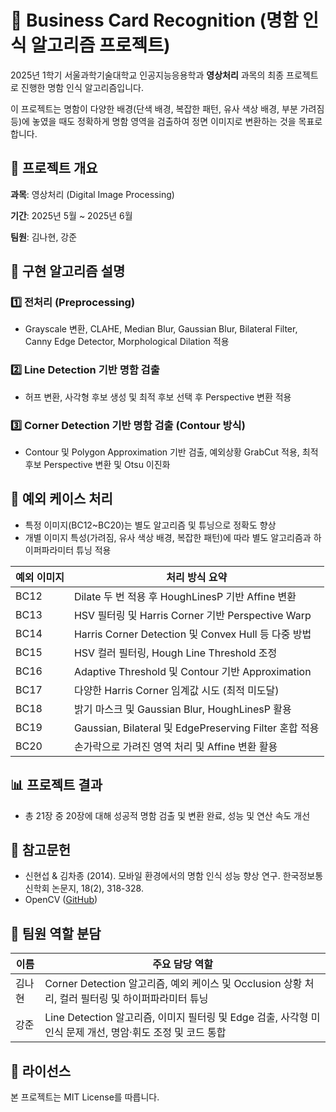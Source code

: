 # 📇 Business Card Recognition (명함 인식 알고리즘 프로젝트)

2025년 1학기 서울과학기술대학교 인공지능응용학과 **영상처리** 과목의 최종 프로젝트로 진행한 명함 인식 알고리즘입니다.

이 프로젝트는 명함이 다양한 배경(단색 배경, 복잡한 패턴, 유사 색상 배경, 부분 가려짐 등)에 놓였을 때도 정확하게 명함 영역을 검출하여 정면 이미지로 변환하는 것을 목표로 합니다.


## 🔖 프로젝트 개요
**과목**: 영상처리 (Digital Image Processing)

**기간**: 2025년 5월 ~ 2025년 6월

**팀원**: 김나현, 강준

## 🧩 구현 알고리즘 설명
### 1️⃣ 전처리 (Preprocessing)
- Grayscale 변환, CLAHE, Median Blur, Gaussian Blur, Bilateral Filter, Canny Edge Detector, Morphological Dilation 적용

### 2️⃣ Line Detection 기반 명함 검출
- 허프 변환, 사각형 후보 생성 및 최적 후보 선택 후 Perspective 변환 적용

### 3️⃣ Corner Detection 기반 명함 검출 (Contour 방식)
- Contour 및 Polygon Approximation 기반 검출, 예외상황 GrabCut 적용, 최적 후보 Perspective 변환 및 Otsu 이진화


## 🚧 예외 케이스 처리
- 특정 이미지(BC12~BC20)는 별도 알고리즘 및 튜닝으로 정확도 향상
- 개별 이미지 특성(가려짐, 유사 색상 배경, 복잡한 패턴)에 따라 별도 알고리즘과 하이퍼파라미터 튜닝 적용

| 예외 이미지 | 처리 방식 요약 |
|-------------|----------------|
| BC12        | Dilate 두 번 적용 후 HoughLinesP 기반 Affine 변환 |
| BC13        | HSV 필터링 및 Harris Corner 기반 Perspective Warp |
|BC14	      | Harris Corner Detection 및 Convex Hull 등 다중 방법 |
|BC15	      | HSV 컬러 필터링, Hough Line Threshold 조정 |
|BC16	      | Adaptive Threshold 및 Contour 기반 Approximation |
|BC17	      | 다양한 Harris Corner 임계값 시도 (최적 미도달) |
|BC18	      | 밝기 마스크 및 Gaussian Blur, HoughLinesP 활용 |
|BC19	      | Gaussian, Bilateral 및 EdgePreserving Filter 혼합 적용 |
|BC20	      | 손가락으로 가려진 영역 처리 및 Affine 변환 활용 |

## 📊 프로젝트 결과
- 총 21장 중 20장에 대해 성공적 명함 검출 및 변환 완료, 성능 및 연산 속도 개선

## 📖 참고문헌
- 신현섭 & 김차종 (2014). 모바일 환경에서의 명함 인식 성능 향상 연구. 한국정보통신학회 논문지, 18(2), 318-328.
- OpenCV ([GitHub](https://github.com/opencv/opencv/tree/4.x/modules/imgproc/src))


## 👥 팀원 역할 분담
| 이름   | 주요 담당 역할 |
|--------|----------------|
| 김나현 | Corner Detection 알고리즘, 예외 케이스 및 Occlusion 상황 처리, 컬러 필터링 및 하이퍼파라미터 튜닝 |
| 강준   | Line Detection 알고리즘, 이미지 필터링 및 Edge 검출, 사각형 미인식 문제 개선, 명암·휘도 조정 및 코드 통합 |

## 📜 라이선스
본 프로젝트는 MIT License를 따릅니다.
